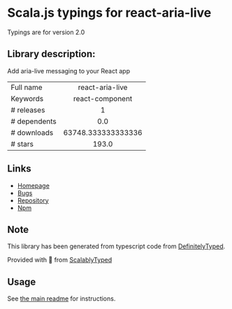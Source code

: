 
# Scala.js typings for react-aria-live

Typings are for version 2.0

## Library description:
Add aria-live messaging to your React app

|                    |                 |
| ------------------ | :-------------: |
| Full name          | react-aria-live |
| Keywords           | react-component |
| # releases         | 1 |
| # dependents       | 0.0 |
| # downloads        | 63748.333333333336 |
| # stars            | 193.0 |

## Links
- [Homepage](https://github.com/AlmeroSteyn/react-aria-live#readme)
- [Bugs](https://github.com/AlmeroSteyn/react-aria-live/issues)
- [Repository](https://github.com/AlmeroSteyn/react-aria-live)
- [Npm](https://www.npmjs.com/package/react-aria-live)
    


## Note
This library has been generated from typescript code from [DefinitelyTyped](https://definitelytyped.org).

Provided with :purple_heart: from [ScalablyTyped](https://github.com/oyvindberg/ScalablyTyped)

## Usage
See [the main readme](../../readme.md) for instructions.


